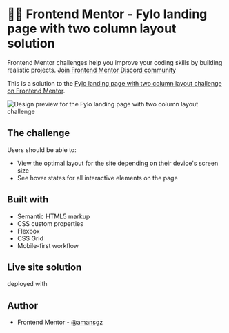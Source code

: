 # 👩‍💻 Frontend Mentor - Fylo landing page with two column layout solution

Frontend Mentor challenges help you improve your coding skills by building realistic projects. 
[Join Frontend Mentor Discord community]()

This is a solution to the [Fylo landing page with two column layout challenge on Frontend Mentor](https://www.frontendmentor.io/challenges/fylo-landing-page-with-two-column-layout-5ca5ef041e82137ec91a50f5). 


![Design preview for the Fylo landing page with two column layout challenge]()

## The challenge

Users should be able to:

- View the optimal layout for the site depending on their device's screen size
- See hover states for all interactive elements on the page


## Built with

- Semantic HTML5 markup
- CSS custom properties
- Flexbox
- CSS Grid
- Mobile-first workflow

## Live site solution

[]() deployed with

## Author

- Frontend Mentor - [@amansgz](https://www.frontendmentor.io/profile/amansgz)